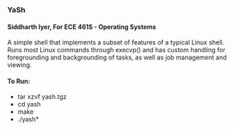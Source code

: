### YaSh
#### Siddharth Iyer, For ECE 461S - Operating Systems

A simple shell that implements a subset of features of a typical Linux shell. Runs most Linux commands through execvp() and has custom handling for foregrounding and backgrounding of tasks, as well as job management and viewing.

#### To Run:

- tar xzvf yash.tgz
- cd yash
- make
- ./yash*
